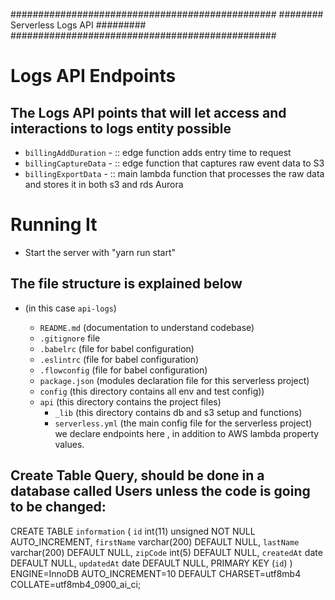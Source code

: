 ################################################
########  Serverless Logs API          #########
################################################

# Logs API Endpoints
## The Logs API points that will let access and interactions to logs entity possible

* `billingAddDuration` - :: edge function adds entry time to request
* `billingCaptureData` - :: edge function that captures raw event data to S3
* `billingExportData` - :: main lambda function that processes the raw data and stores it in both s3 and rds Aurora

# Running It

- Start the server with "yarn run start"

## The file structure is explained below

- <root folder> (in this case `api-logs`)
	- `README.md` (documentation to understand codebase)
	- `.gitignore` file
	- `.babelrc` (file for babel configuration)
	- `.eslintrc` (file for babel configuration)
	- `.flowconfig` (file for babel configuration)
	- `package.json` (modules declaration file for this serverless project)
	- `config` (this directory contains all env and test config))
	- `api` (this directory contains the project files)
		- `_lib` (this directory contains db and s3 setup and functions)
		- `serverless.yml` (the main config file for the serverless project)
			we declare endpoints here , in addition to AWS lambda property values. 

## Create Table Query, should be done in a database called Users unless the code is going to be changed:
CREATE TABLE `information` (
  `id` int(11) unsigned NOT NULL AUTO_INCREMENT,
  `firstName` varchar(200) DEFAULT NULL,
  `lastName` varchar(200) DEFAULT NULL,
  `zipCode` int(5) DEFAULT NULL,
  `createdAt` date DEFAULT NULL,
  `updatedAt` date DEFAULT NULL,
  PRIMARY KEY (`id`)
) ENGINE=InnoDB AUTO_INCREMENT=10 DEFAULT CHARSET=utf8mb4 COLLATE=utf8mb4_0900_ai_ci;